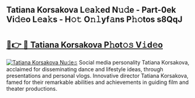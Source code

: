 ## Tatiana Korsakova L𝚎a𝚔ed N𝚞𝚍e - Part-0ek Vi𝚍𝚎o L𝚎a𝚔s - H𝚘𝚝 O𝚗𝚕yf𝚊ns P𝚑𝚘tos s8QqJ

# <h2><a href="http://kfdgkc.oniu.top/?m=Tatiana+Korsakova">🔗👉 🔴 Tatiana Korsakova P𝚑ot𝚘𝚜 V𝚒d𝚎o</a></h2>

[![Tatiana Korsakova Nu𝚍e𝚜](https://i.imgur.com/0qMVB7G.gif)](http://kfdgkc.oniu.top/?m=Tatiana+Korsakova)
Social media personality Tatiana Korsakova, acclaimed for disseminating dance and lifestyle ideas, through presentations and personal vlogs. Innovative director Tatiana Korsakova, famed for their remarkable abilities and achievements in guiding film and theater productions.  
